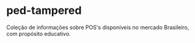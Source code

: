# ped-tampered
Coleção de informações sobre POS's disponíveis no mercado Brasileiro, com propósito educativo. 
